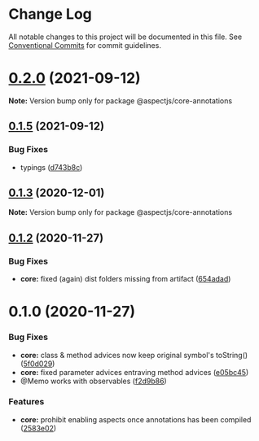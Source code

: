 # Change Log

All notable changes to this project will be documented in this file.
See [Conventional Commits](https://conventionalcommits.org) for commit guidelines.

# [0.2.0](https://github.com/brauliolledo/aspectjs/compare/v0.1.5...v0.2.0) (2021-09-12)

**Note:** Version bump only for package @aspectjs/core-annotations





## [0.1.5](https://github.com/brauliolledo/aspectjs/compare/v0.1.4...v0.1.5) (2021-09-12)


### Bug Fixes

* typings ([d743b8c](https://github.com/brauliolledo/aspectjs/commit/d743b8c08aa2092099b086b0c7ae911648a4ebbf))





## [0.1.3](https://github.com/NicolasThierion/aspectjs/compare/v0.1.2...v0.1.3) (2020-12-01)

**Note:** Version bump only for package @aspectjs/core-annotations





## [0.1.2](https://github.com/NicolasThierion/aspectjs/compare/v0.1.1...v0.1.2) (2020-11-27)


### Bug Fixes

* **core:** fixed (again) dist folders missing from artifact ([654adad](https://github.com/NicolasThierion/aspectjs/commit/654adadfa35f17509c5108476273cebe5df8f3f4))





# 0.1.0 (2020-11-27)


### Bug Fixes

* **core:** class & method advices now keep original symbol's toString() ([5f0d029](https://github.com/NicolasThierion/aspectjs/commit/5f0d029c82e9f21c8578e2e8bf718bd4b1654586))
* **core:** fixed parameter advices entraving method advices ([e05bc45](https://github.com/NicolasThierion/aspectjs/commit/e05bc45a61d960b05e6a05059b9018184236b509))
* @Memo works with observables ([f2d9b86](https://github.com/NicolasThierion/aspectjs/commit/f2d9b86e22b64442909e8e308ef1d1754126377e))


### Features

* **core:** prohibit enabling aspects once annotations has been compiled ([2583e02](https://github.com/NicolasThierion/aspectjs/commit/2583e02fe31e8aca38d7a97a01c559aeb85d6c38))
